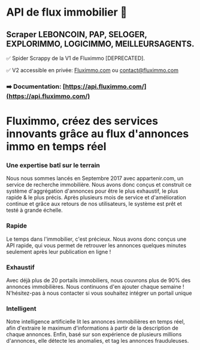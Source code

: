 # API de flux immobilier 🏡
## Scraper LEBONCOIN, PAP, SELOGER, EXPLORIMMO, LOGICIMMO, MEILLEURSAGENTS.

✅ Spider Scrappy de la V1 de Fluximmo [DEPRECATED].

✅ V2 accessible en privée: [Fluximmo.com](https://fluximmo.com) ou contact@fluximmo.com

### ➡️ Documentation: [https://api.fluximmo.com/](https://api.fluximmo.com/)

# Fluximmo, créez des services innovants grâce au flux d'annonces immo en temps réel

### Une expertise batî sur le terrain
Nous nous sommes lancés en Septembre 2017 avec appartenir.com, un service de recherche immobilière. Nous avons donc conçus et construit ce système d'aggrégation d'annonces pour être le plus exhaustif, le plus rapide & le plus précis. Après plusieurs mois de service et d'amélioration continue et grâce aux retours de nos utilisateurs, le système est prêt et testé à grande échelle.

### Rapide
Le temps dans l'immobilier, c'est précieux. Nous avons donc conçus une API rapide, qui vous permet de retrouver les annonces quelques minutes seulement après leur publication en ligne !

### Exhaustif
Avec déjà plus de 20 portails immobiliers, nous couvrons plus de 90% des annonces immobilières. Nous continuons d'en ajouter chaque semaine ! N'hésitez-pas à nous contacter si vous souhaitez intégrer un portail unique

### Intelligent
Notre intelligence artificielle lit les annonces immobilières en temps réel, afin d'extraire le maximum d'informations à partir de la description de chaque annonces. Enfin, basé sur son expérience de plusieurs millions d'annonces, elle détecte les anomalies, et tag les annonces frauduleuses.
